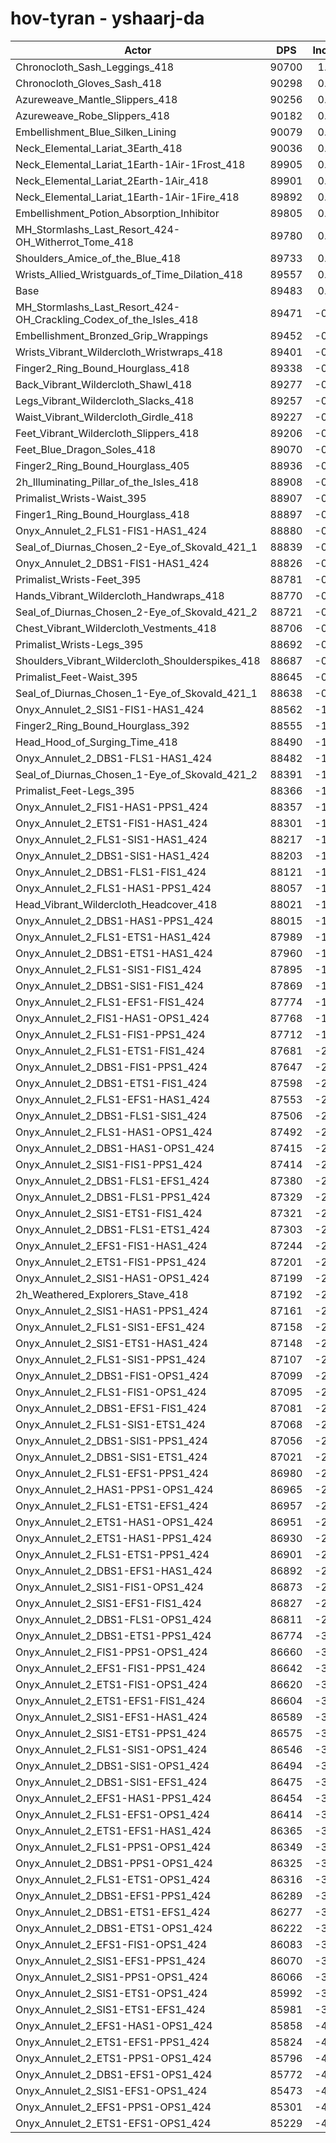 # hov-tyran - yshaarj-da
| Actor | DPS | Increase |
|---|:---:|:---:|
|Chronocloth_Sash_Leggings_418|90700|1.36%|
|Chronocloth_Gloves_Sash_418|90298|0.91%|
|Azureweave_Mantle_Slippers_418|90256|0.86%|
|Azureweave_Robe_Slippers_418|90182|0.78%|
|Embellishment_Blue_Silken_Lining|90079|0.67%|
|Neck_Elemental_Lariat_3Earth_418|90036|0.62%|
|Neck_Elemental_Lariat_1Earth-1Air-1Frost_418|89905|0.47%|
|Neck_Elemental_Lariat_2Earth-1Air_418|89901|0.47%|
|Neck_Elemental_Lariat_1Earth-1Air-1Fire_418|89892|0.46%|
|Embellishment_Potion_Absorption_Inhibitor|89805|0.36%|
|MH_Stormlashs_Last_Resort_424-OH_Witherrot_Tome_418|89780|0.33%|
|Shoulders_Amice_of_the_Blue_418|89733|0.28%|
|Wrists_Allied_Wristguards_of_Time_Dilation_418|89557|0.08%|
|Base|89483|0.00%|
|MH_Stormlashs_Last_Resort_424-OH_Crackling_Codex_of_the_Isles_418|89471|-0.01%|
|Embellishment_Bronzed_Grip_Wrappings|89452|-0.03%|
|Wrists_Vibrant_Wildercloth_Wristwraps_418|89401|-0.09%|
|Finger2_Ring_Bound_Hourglass_418|89338|-0.16%|
|Back_Vibrant_Wildercloth_Shawl_418|89277|-0.23%|
|Legs_Vibrant_Wildercloth_Slacks_418|89257|-0.25%|
|Waist_Vibrant_Wildercloth_Girdle_418|89227|-0.29%|
|Feet_Vibrant_Wildercloth_Slippers_418|89206|-0.31%|
|Feet_Blue_Dragon_Soles_418|89070|-0.46%|
|Finger2_Ring_Bound_Hourglass_405|88936|-0.61%|
|2h_Illuminating_Pillar_of_the_Isles_418|88908|-0.64%|
|Primalist_Wrists-Waist_395|88907|-0.64%|
|Finger1_Ring_Bound_Hourglass_418|88897|-0.65%|
|Onyx_Annulet_2_FLS1-FIS1-HAS1_424|88880|-0.67%|
|Seal_of_Diurnas_Chosen_2-Eye_of_Skovald_421_1|88839|-0.72%|
|Onyx_Annulet_2_DBS1-FIS1-HAS1_424|88826|-0.73%|
|Primalist_Wrists-Feet_395|88781|-0.78%|
|Hands_Vibrant_Wildercloth_Handwraps_418|88770|-0.80%|
|Seal_of_Diurnas_Chosen_2-Eye_of_Skovald_421_2|88721|-0.85%|
|Chest_Vibrant_Wildercloth_Vestments_418|88706|-0.87%|
|Primalist_Wrists-Legs_395|88692|-0.88%|
|Shoulders_Vibrant_Wildercloth_Shoulderspikes_418|88687|-0.89%|
|Primalist_Feet-Waist_395|88645|-0.94%|
|Seal_of_Diurnas_Chosen_1-Eye_of_Skovald_421_1|88638|-0.94%|
|Onyx_Annulet_2_SIS1-FIS1-HAS1_424|88562|-1.03%|
|Finger2_Ring_Bound_Hourglass_392|88555|-1.04%|
|Head_Hood_of_Surging_Time_418|88490|-1.11%|
|Onyx_Annulet_2_DBS1-FLS1-HAS1_424|88482|-1.12%|
|Seal_of_Diurnas_Chosen_1-Eye_of_Skovald_421_2|88391|-1.22%|
|Primalist_Feet-Legs_395|88366|-1.25%|
|Onyx_Annulet_2_FIS1-HAS1-PPS1_424|88357|-1.26%|
|Onyx_Annulet_2_ETS1-FIS1-HAS1_424|88301|-1.32%|
|Onyx_Annulet_2_FLS1-SIS1-HAS1_424|88217|-1.41%|
|Onyx_Annulet_2_DBS1-SIS1-HAS1_424|88203|-1.43%|
|Onyx_Annulet_2_DBS1-FLS1-FIS1_424|88121|-1.52%|
|Onyx_Annulet_2_FLS1-HAS1-PPS1_424|88057|-1.59%|
|Head_Vibrant_Wildercloth_Headcover_418|88021|-1.63%|
|Onyx_Annulet_2_DBS1-HAS1-PPS1_424|88015|-1.64%|
|Onyx_Annulet_2_FLS1-ETS1-HAS1_424|87989|-1.67%|
|Onyx_Annulet_2_DBS1-ETS1-HAS1_424|87960|-1.70%|
|Onyx_Annulet_2_FLS1-SIS1-FIS1_424|87895|-1.77%|
|Onyx_Annulet_2_DBS1-SIS1-FIS1_424|87869|-1.80%|
|Onyx_Annulet_2_FLS1-EFS1-FIS1_424|87774|-1.91%|
|Onyx_Annulet_2_FIS1-HAS1-OPS1_424|87768|-1.92%|
|Onyx_Annulet_2_FLS1-FIS1-PPS1_424|87712|-1.98%|
|Onyx_Annulet_2_FLS1-ETS1-FIS1_424|87681|-2.01%|
|Onyx_Annulet_2_DBS1-FIS1-PPS1_424|87647|-2.05%|
|Onyx_Annulet_2_DBS1-ETS1-FIS1_424|87598|-2.11%|
|Onyx_Annulet_2_FLS1-EFS1-HAS1_424|87553|-2.16%|
|Onyx_Annulet_2_DBS1-FLS1-SIS1_424|87506|-2.21%|
|Onyx_Annulet_2_FLS1-HAS1-OPS1_424|87492|-2.23%|
|Onyx_Annulet_2_DBS1-HAS1-OPS1_424|87415|-2.31%|
|Onyx_Annulet_2_SIS1-FIS1-PPS1_424|87414|-2.31%|
|Onyx_Annulet_2_DBS1-FLS1-EFS1_424|87380|-2.35%|
|Onyx_Annulet_2_DBS1-FLS1-PPS1_424|87329|-2.41%|
|Onyx_Annulet_2_SIS1-ETS1-FIS1_424|87321|-2.42%|
|Onyx_Annulet_2_DBS1-FLS1-ETS1_424|87303|-2.44%|
|Onyx_Annulet_2_EFS1-FIS1-HAS1_424|87244|-2.50%|
|Onyx_Annulet_2_ETS1-FIS1-PPS1_424|87201|-2.55%|
|Onyx_Annulet_2_SIS1-HAS1-OPS1_424|87199|-2.55%|
|2h_Weathered_Explorers_Stave_418|87192|-2.56%|
|Onyx_Annulet_2_SIS1-HAS1-PPS1_424|87161|-2.59%|
|Onyx_Annulet_2_FLS1-SIS1-EFS1_424|87158|-2.60%|
|Onyx_Annulet_2_SIS1-ETS1-HAS1_424|87148|-2.61%|
|Onyx_Annulet_2_FLS1-SIS1-PPS1_424|87107|-2.66%|
|Onyx_Annulet_2_DBS1-FIS1-OPS1_424|87099|-2.66%|
|Onyx_Annulet_2_FLS1-FIS1-OPS1_424|87095|-2.67%|
|Onyx_Annulet_2_DBS1-EFS1-FIS1_424|87081|-2.68%|
|Onyx_Annulet_2_FLS1-SIS1-ETS1_424|87068|-2.70%|
|Onyx_Annulet_2_DBS1-SIS1-PPS1_424|87056|-2.71%|
|Onyx_Annulet_2_DBS1-SIS1-ETS1_424|87021|-2.75%|
|Onyx_Annulet_2_FLS1-EFS1-PPS1_424|86980|-2.80%|
|Onyx_Annulet_2_HAS1-PPS1-OPS1_424|86965|-2.81%|
|Onyx_Annulet_2_FLS1-ETS1-EFS1_424|86957|-2.82%|
|Onyx_Annulet_2_ETS1-HAS1-OPS1_424|86951|-2.83%|
|Onyx_Annulet_2_ETS1-HAS1-PPS1_424|86930|-2.85%|
|Onyx_Annulet_2_FLS1-ETS1-PPS1_424|86901|-2.89%|
|Onyx_Annulet_2_DBS1-EFS1-HAS1_424|86892|-2.90%|
|Onyx_Annulet_2_SIS1-FIS1-OPS1_424|86873|-2.92%|
|Onyx_Annulet_2_SIS1-EFS1-FIS1_424|86827|-2.97%|
|Onyx_Annulet_2_DBS1-FLS1-OPS1_424|86811|-2.99%|
|Onyx_Annulet_2_DBS1-ETS1-PPS1_424|86774|-3.03%|
|Onyx_Annulet_2_FIS1-PPS1-OPS1_424|86660|-3.15%|
|Onyx_Annulet_2_EFS1-FIS1-PPS1_424|86642|-3.17%|
|Onyx_Annulet_2_ETS1-FIS1-OPS1_424|86620|-3.20%|
|Onyx_Annulet_2_ETS1-EFS1-FIS1_424|86604|-3.22%|
|Onyx_Annulet_2_SIS1-EFS1-HAS1_424|86589|-3.23%|
|Onyx_Annulet_2_SIS1-ETS1-PPS1_424|86575|-3.25%|
|Onyx_Annulet_2_FLS1-SIS1-OPS1_424|86546|-3.28%|
|Onyx_Annulet_2_DBS1-SIS1-OPS1_424|86494|-3.34%|
|Onyx_Annulet_2_DBS1-SIS1-EFS1_424|86475|-3.36%|
|Onyx_Annulet_2_EFS1-HAS1-PPS1_424|86454|-3.39%|
|Onyx_Annulet_2_FLS1-EFS1-OPS1_424|86414|-3.43%|
|Onyx_Annulet_2_ETS1-EFS1-HAS1_424|86365|-3.48%|
|Onyx_Annulet_2_FLS1-PPS1-OPS1_424|86349|-3.50%|
|Onyx_Annulet_2_DBS1-PPS1-OPS1_424|86325|-3.53%|
|Onyx_Annulet_2_FLS1-ETS1-OPS1_424|86316|-3.54%|
|Onyx_Annulet_2_DBS1-EFS1-PPS1_424|86289|-3.57%|
|Onyx_Annulet_2_DBS1-ETS1-EFS1_424|86277|-3.58%|
|Onyx_Annulet_2_DBS1-ETS1-OPS1_424|86222|-3.64%|
|Onyx_Annulet_2_EFS1-FIS1-OPS1_424|86083|-3.80%|
|Onyx_Annulet_2_SIS1-EFS1-PPS1_424|86070|-3.81%|
|Onyx_Annulet_2_SIS1-PPS1-OPS1_424|86066|-3.82%|
|Onyx_Annulet_2_SIS1-ETS1-OPS1_424|85992|-3.90%|
|Onyx_Annulet_2_SIS1-ETS1-EFS1_424|85981|-3.91%|
|Onyx_Annulet_2_EFS1-HAS1-OPS1_424|85858|-4.05%|
|Onyx_Annulet_2_ETS1-EFS1-PPS1_424|85824|-4.09%|
|Onyx_Annulet_2_ETS1-PPS1-OPS1_424|85796|-4.12%|
|Onyx_Annulet_2_DBS1-EFS1-OPS1_424|85772|-4.15%|
|Onyx_Annulet_2_SIS1-EFS1-OPS1_424|85473|-4.48%|
|Onyx_Annulet_2_EFS1-PPS1-OPS1_424|85301|-4.67%|
|Onyx_Annulet_2_ETS1-EFS1-OPS1_424|85229|-4.75%|
